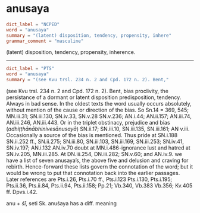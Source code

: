 # anusaya

``` toml
dict_label = "NCPED"
word = "anusaya"
summary = "(latent) disposition, tendency, propensity, inhere"
grammar_comment = "masculine"
```

(latent) disposition, tendency, propensity, inherence.

--------------------

``` toml
dict_label = "PTS"
word = "anusaya"
summary = "(see Kvu trsl. 234 n. 2 and Cpd. 172 n. 2). Bent,"
```

(see Kvu trsl. 234 n. 2 and Cpd. 172 n. 2). Bent, bias proclivity, the persistance of a dormant or latent disposition predisposition, tendency. Always in bad sense. In the oldest texts the word usually occurs absolutely, without mention of the cause or direction of the bias. So Sn.14 = 369, 545; MN.iii.31; SN.iii.130, SN.iv.33, SN.v.28 SN.v.236; AN.i.44; AN.ii.157; AN.iii.74, AN.iii.246, AN.iii.443. Or in the triplet obstinacy, prejudice and bias (*adhiṭṭhānābhinivesānusayā*) SN.ii.17; SN.iii.10, SN.iii.135, SN.iii.161; AN v.iii. Occasionally a source of the bias is mentioned. Thus pride at SN.i.188 SN.ii.252 ff., SN.ii.275; SN.iii.80, SN.iii.103, SN.iii.169, SN.iii.253; SN.iv.41, SN.iv.197; AN.i.132 AN.iv.70 doubt at MN.i.486\-ignorance lust and hatred at SN.iv.205, MN.iii.285. At DN.iii.254, DN.iii.282; SN.v.60; and AN.iv.9. we have a list of seven anusaya’s, the above five and delusion and craving for rebirth. Hence\-forward these lists govern the connotation of the word; but it would be wrong to put that connotation back into the earlier passages. Later references are Pts.i.26, Pts.i.70 ff., Pts.i.123 Pts.i.130, Pts.i.195; Pts.ii.36, Pts.ii.84, Pts.ii.94, Pts.ii.158; Pp.21; Vb.340, Vb.383 Vb.356; Kv.405 ff. Dpvs.i.42.

anu \+ *śī*, seti Sk. anuśaya has a diff. meaning

